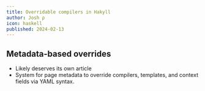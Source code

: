 ```yaml
---
title: Overridable compilers in Hakyll
author: Josh ρ
icon: haskell
published: 2024-02-13
---
```


## Metadata-based overrides
  * Likely deserves its own article
  * System for page metadata to override compilers, templates, and context fields
    via YAML syntax.
